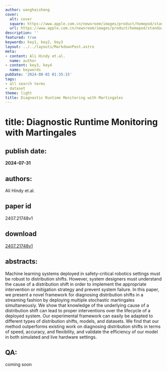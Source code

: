 ```yaml
---
author: wanghaisheng
cover:
  alt: cover
  square: https://www.apple.com.cn/newsroom/images/product/homepod/standard/Apple-HomePod-hero-230118_big.jpg.large_2x.jpg
  url: https://www.apple.com.cn/newsroom/images/product/homepod/standard/Apple-HomePod-hero-230118_big.jpg.large_2x.jpg
description: ''
featured: true
keywords: key1, key2, key3
layout: ../../layouts/MarkdownPost.astro
meta:
- content: Ali Hindy et.al.
  name: author
- content: key3, key4
  name: keywords
pubDate: '2024-08-02 01:35:15'
tags:
- all search terms
- dataset
theme: light
title: Diagnostic Runtime Monitoring with Martingales
---
```


# title: Diagnostic Runtime Monitoring with Martingales 
## publish date: 
**2024-07-31** 
## authors: 
  Ali Hindy et.al. 
## paper id
2407.21748v1
## download
[2407.21748v1](http://arxiv.org/abs/2407.21748v1)
## abstracts:
Machine learning systems deployed in safety-critical robotics settings must be robust to distribution shifts. However, system designers must understand the cause of a distribution shift in order to implement the appropriate intervention or mitigation strategy and prevent system failure. In this paper, we present a novel framework for diagnosing distribution shifts in a streaming fashion by deploying multiple stochastic martingales simultaneously. We show that knowledge of the underlying cause of a distribution shift can lead to proper interventions over the lifecycle of a deployed system. Our experimental framework can easily be adapted to different types of distribution shifts, models, and datasets. We find that our method outperforms existing work on diagnosing distribution shifts in terms of speed, accuracy, and flexibility, and validate the efficiency of our model in both simulated and live hardware settings.
## QA:
coming soon
